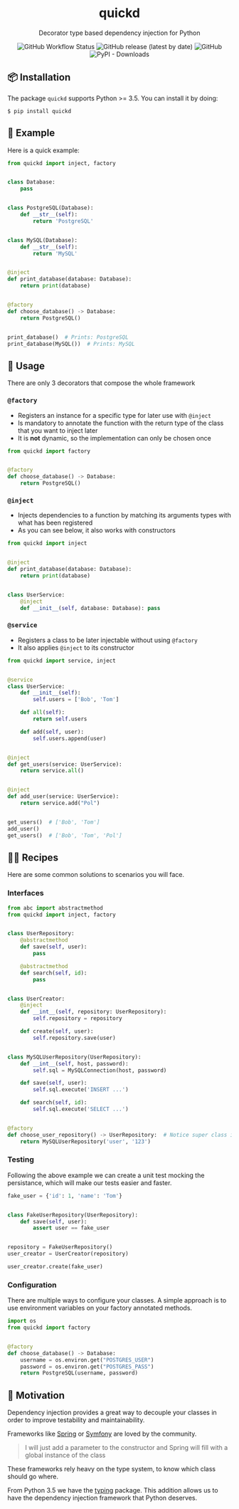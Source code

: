 <div align="center">
   <h1 align="center">quickd</h1>
   <p align="center">Decorator type based dependency injection for Python</p>
   <p align="center">
    <img alt="GitHub Workflow Status" src="https://img.shields.io/github/workflow/status/vimtor/quickd/Test">
    <img alt="GitHub release (latest by date)" src="https://img.shields.io/github/v/release/vimtor/quickd">
    <img alt="GitHub" src="https://img.shields.io/github/license/vimtor/quickd">
    <img alt="PyPI - Downloads" src="https://img.shields.io/pypi/dw/quickd">
   </p>
</div>

## 📦 Installation

The package `quickd` supports Python >= 3.5. You can install it by doing:

```shell
$ pip install quickd
```

## 📜 Example

Here is a quick example:

```python
from quickd import inject, factory


class Database:
    pass


class PostgreSQL(Database):
    def __str__(self):
        return 'PostgreSQL'


class MySQL(Database):
    def __str__(self):
        return 'MySQL'


@inject
def print_database(database: Database):
    return print(database)


@factory
def choose_database() -> Database:
    return PostgreSQL()


print_database()  # Prints: PostgreSQL
print_database(MySQL())  # Prints: MySQL
```

## 🚀 Usage

There are only 3 decorators that compose the whole framework

### `@factory`

- Registers an instance for a specific type for later use with `@inject`
- Is mandatory to annotate the function with the return type of the class that you want to inject later
- It is **not** dynamic, so the implementation can only be chosen once

```python
from quickd import factory


@factory
def choose_database() -> Database:
    return PostgreSQL()
```

### `@inject`

- Injects dependencies to a function by matching its arguments types with what has been registered
- As you can see below, it also works with constructors

```python
from quickd import inject


@inject
def print_database(database: Database):
    return print(database)


class UserService:
    @inject
    def __init__(self, database: Database): pass
```

### `@service`

- Registers a class to be later injectable without using `@factory`
- It also applies `@inject` to its constructor

```python
from quickd import service, inject


@service
class UserService:
    def __init__(self):
        self.users = ['Bob', 'Tom']

    def all(self):
        return self.users

    def add(self, user):
        self.users.append(user)


@inject
def get_users(service: UserService):
    return service.all()


@inject
def add_user(service: UserService):
    return service.add("Pol")


get_users()  # ['Bob', 'Tom']
add_user()
get_users()  # ['Bob', 'Tom', 'Pol']
```

## 👨‍🍳 Recipes

Here are some common solutions to scenarios you will face.

### Interfaces

```python
from abc import abstractmethod
from quickd import inject, factory


class UserRepository:
    @abstractmethod
    def save(self, user):
        pass

    @abstractmethod
    def search(self, id):
        pass


class UserCreator:
    @inject
    def __int__(self, repository: UserRepository):
        self.repository = repository

    def create(self, user):
        self.repository.save(user)


class MySQLUserRepository(UserRepository):
    def __int__(self, host, password):
        self.sql = MySQLConnection(host, password)

    def save(self, user):
        self.sql.execute('INSERT ...')

    def search(self, id):
        self.sql.execute('SELECT ...')


@factory
def choose_user_repository() -> UserRepository:  # Notice super class is being used
    return MySQLUserRepository('user', '123')
```

### Testing

Following the above example we can create a unit test mocking the persistance, which will make our tests easier and
faster.

```python
fake_user = {'id': 1, 'name': 'Tom'}


class FakeUserRepository(UserRepository):
    def save(self, user):
        assert user == fake_user


repository = FakeUserRepository()
user_creator = UserCreator(repository)

user_creator.create(fake_user)
```

### Configuration

There are multiple ways to configure your classes. A simple approach is to use environment variables on your factory
annotated methods.

```python
import os
from quickd import factory


@factory
def choose_database() -> Database:
    username = os.environ.get("POSTGRES_USER")
    password = os.environ.get("POSTGRES_PASS")
    return PostgreSQL(username, password)
```

## 🧠 Motivation

Dependency injection provides a great way to decouple your classes in order to improve testability and maintainability.

Frameworks like [Spring](https://spring.io/) or [Symfony](https://symfony.com/) are loved by the community.

> I will just add a parameter to the constructor and Spring will fill with a global instance of the class

These frameworks rely heavy on the type system, to know which class should go where.

From Python 3.5 we have the [typing](https://docs.python.org/3/library/typing.html) package. This addition allows us to
have the dependency injection framework that Python deserves.

